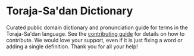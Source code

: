 
# Toraja-Sa'dan Dictionary

Curated public domain dictionary and pronunciation guide for terms in the Toraja-Sa'dan language. See the [contributing guide](https://github.com/drumworkteam/term/blob/make/.github/contributing.md) for details on how to contribute. We would love your support, even if it is just fixing a word or adding a single definition. Thank you for all your help!
